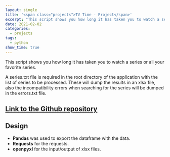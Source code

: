 ```yaml
---
layout: single
title: '<span class="projects">TV Time - Project</span>'
excerpt: "This script shows you how long it has taken you to watch a series or all your favorite series."
date: 2021-02-02
categories:
  - projects
tags:  
  - python
show_time: true
---
```


This script shows you how long it has taken you to watch a series or all your favorite series.

A series.txt file is required in the root directory of the application with the list of series to be processed. These will dump the results in an xlsx file, also the incompatibility errors when searching for the series will be dumped in the errors.txt file.

## [Link to the Github repository](https://github.com/shockz-offsec/TVTime)

## Design

* **Pandas** was used to export the dataframe with the data.
* **Requests** for the requests.
* **openpyxl** for the input/output of xlsx files.